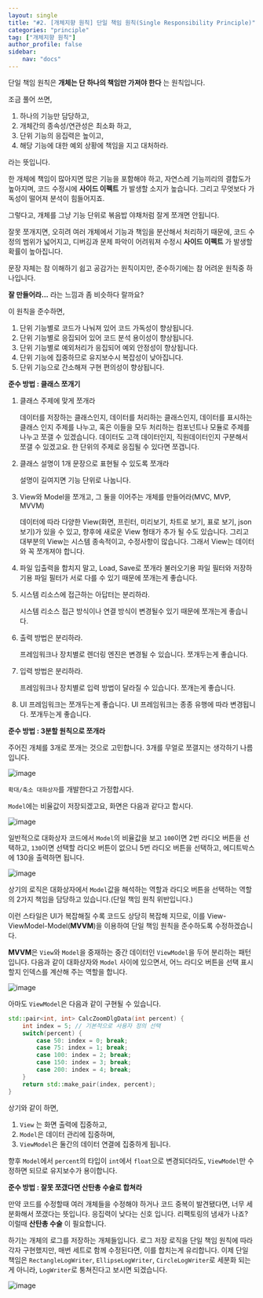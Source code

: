 ```yaml
---
layout: single
title: "#2. [개체지향 원칙] 단일 책임 원칙(Single Responsibility Principle)"
categories: "principle"
tag: ["개체지향 원칙"]
author_profile: false
sidebar: 
    nav: "docs"
---
```


단일 책임 원칙은 **개체는 단 하나의 책임만 가져야 한다** 는 원칙입니다.

조금 풀어 쓰면,

1. 하나의 기능만 담당하고, 
2. 개체간의 종속성/연관성은 최소화 하고,
3. 단위 기능의 응집력은 높이고,
4. 해당 기능에 대한 예외 상황에 책임을 지고 대처하라.

라는 뜻입니다.

한 개체에 책임이 많아지면 많은 기능을 포함해야 하고, 자연스레 기능끼리의 결합도가 높아지며, 코드 수정시에 **사이드 이펙트** 가 발생할 소지가 높습니다. 그리고 무엇보다 가독성이 떨어져 분석이 힘들어지죠.

그렇다고, 개체를 그냥 기능 단위로 볶음밥 야채처럼 잘게 쪼개면 안됩니다.

잘못 쪼개지면, 오히려 여러 개체에서 기능과 책임을 분산해서 처리하기 때문에, 코드 수정의 범위가 넓어지고, 디버깅과 문제 파악이 어려워져 수정시 **사이드 이펙트** 가 발생할 확률이 높아집니다.

문장 자체는 참 이해하기 쉽고 공감가는 원칙이지만, 준수하기에는 참 어려운 원칙중 하나입니다.

**잘 만들어라...** 라는 느낌과 좀 비슷하다 랄까요?

이 원칙을 준수하면,

1. 단위 기능별로 코드가 나눠져 있어 코드 가독성이 향상됩니다.
2. 단위 기능별로 응집되어 있어 코드 분석 용이성이 향상됩니다.
3. 단위 기능별로 예외처리가 응집되어 예외 안정성이 향상됩니다.
4. 단위 기능에 집중하므로 유지보수시 복잡성이 낮아집니다.
5. 단위 기능으로 간소해져 구현 편의성이 향상됩니다.

**준수 방법 : 클래스 쪼개기**

1. 클래스 주제에 맞게 쪼개라
    
    데이터를 저장하는 클래스인지, 데이터를 처리하는 클래스인지, 데이터를 표시하는 클래스 인지 주제를 나누고, 혹은 이들을 모두 처리하는 컴포넌트나 모듈로 주제를 나누고 쪼갤 수 있겠습니다. 데이터도 고객 데이터인지, 직원데이터인지 구분해서 쪼갤 수 있겠고요. 한 단위의 주제로 응집될 수 있다면 쪼갭니다.

2. 클래스 설명이 1개 문장으로 표현될 수 있도록 쪼개라
    
    설명이 길여지면 기능 단위로 나눕니다.

3. View와 Model을 쪼개고, 그 둘을 이어주는 개체를 만들어라(MVC, MVP, MVVM)
    
    데이터에 따라 다양한 View(화면, 프린터, 미리보기, 차트로 보기, 표로 보기, json 보기)가 있을 수 있고, 향후에 새로운 View 형태가 추가 될 수도 있습니다. 그리고 대부분의 View는 시스템 종속적이고, 수정사항이 많습니다. 그래서 View는 데이터와 꼭 쪼개져야 합니다.

4. 파일 입출력을 합치지 말고, Load, Save로 쪼개라 
    불러오기용 파일 필터와 저장하기용 파일 필터가 서로 다를 수 있기 때문에 쪼개는게 좋습니다.

5. 시스템 리소스에 접근하는 아답터는 분리하라.
    
    시스템 리소스 접근 방식이나 연결 방식이 변경될수 있기 때문에 쪼개는게 좋습니다.

6. 출력 방법은 분리하라.
    
    프레임워크나 장치별로 렌더링 엔진은 변경될 수 있습니다. 쪼개두는게 좋습니다.

7. 입력 방법은 분리하라.
    
    프레임워크나 장치별로 입력 방법이 달라질 수 있습니다. 쪼개는게 좋습니다.

8. UI 프레임워크는 쪼개두는게 좋습니다.
    UI 프레임워크는 종종 유행에 따라 변경됩니다. 쪼개두는게 좋습니다.

**준수 방법 : 3분할 원칙으로 쪼개라**

주어진 개체를 3개로 쪼개는 것으로 고민합니다.
3개를 무얼로 쪼갤지는 생각하기 나름입니다.

![image](https://github.com/tango1202/tango1202.github.io/assets/133472501/038760bc-dab7-4874-b580-546e87714129)

`확대/축소 대화상자`를 개발한다고 가정합시다.

`Model`에는 비율값이 저장되겠고요, 화면은 다음과 같다고 합시다.

![image](https://github.com/tango1202/tango1202.github.io/assets/133472501/8d511cbc-d698-444e-8794-12edb88aaba8)

일반적으로 대화상자 코드에서 `Model`의 비율값을 보고 `100`이면 2번 라디오 버튼을 선택하고, `130`이면 선택할 라디오 버튼이 없으니 5번 라디오 버튼을 선택하고, 에디트박스에 130을 출력하면 됩니다.

![image](https://github.com/tango1202/tango1202.github.io/assets/133472501/d102a1db-a8e5-46ef-b222-5e13a2bfc0b2)

상기의 로직은 대화상자에서 `Model`값을 해석하는 역할과 라디오 버튼을 선택하는 역할의 2가지 책임을 담당하고 있습니다.(단일 책임 원칙 위반입니다.) 

이런 스타일은 UI가 복잡해질 수록 코드도 상당히 복잡해 지므로, 이를 View-ViewModel-Model(**MVVM**)을 이용하여 단일 책임 원칙을 준수하도록 수정하겠습니다.

**MVVM**은 `View`와 `Model`을 중재하는 중간 데이터인 `ViewModel`을 두어 분리하는 패턴입니다.
다음과 같이 대화상자와 `Model` 사이에 있으면서, 어느 라디오 버튼을 선택 표시할지 인덱스를 계산해 주는 역할을 합니다.

![image](https://github.com/tango1202/tango1202.github.io/assets/133472501/864f6373-9c2e-4220-9275-3e3c53ef072e)

아마도 `ViewModel`은 다음과 같이 구현될 수 있습니다. 

```cpp
std::pair<int, int> CalcZoomDlgData(int percent) {
    int index = 5; // 기본적으로 사용자 정의 선택
    switch(percent) {
        case 50: index = 0; break;
        case 75: index = 1; break;
        case 100: index = 2; break;
        case 150: index = 3; break;
        case 200: index = 4; break;
    }
    return std::make_pair(index, percent);
}
```

상기와 같이 하면, 

1. `View` 는 화면 출력에 집중하고, 
2. `Model`은 데이터 관리에 집중하며,
3. `ViewModel`은 둘간의 데이터 연결에 집중하게 됩니다. 

향후 `Model`에서 `percent`의 타입이 `int`에서 `float`으로 변경되더라도, `ViewModel`만 수정하면 되므로 유지보수가 용이합니다. 

**준수 방법 : 잘못 쪼갰다면 산탄총 수술로 합쳐라**

만약 코드를 수정할때 여러 개체들을 수정해야 하거나 코드 중복이 발견됐다면, 너무 세분화해서 쪼갰다는 뜻입니다. 응집력이 낮다는 신호 입니다. 리팩토링의 냄새가 나죠? 이럴때 **산탄총 수술** 이 필요합니다.

하기는 개체의 로그를 저장하는 개체들입니다. 로그 저장 로직을 단일 책임 원칙에 따라 각자 구현했지만, 매번 세트로 함께 수정된다면, 이를 합치는게 유리합니다. 이제 단일 책임은 `RectangleLogWriter`, `EllipseLogWriter`, `CircleLogWriter`로 세분화 되는게 아니라, `LogWriter`로 퉁쳐진다고 보시면 되겠습니다.

![image](https://github.com/tango1202/tango1202.github.io/assets/133472501/66e12747-3705-4074-9032-1f7ef8d60f46)



